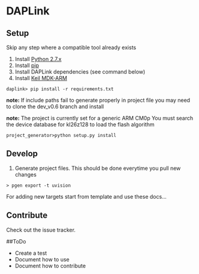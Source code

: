 # DAPLink

## Setup
Skip any step where a compatible tool already exists

1. Install [Python 2.7.x](https://www.python.org/downloads/)
2. Install [pip](https://pip.pypa.io/en/latest/installing.html)
3. Install DAPLink dependencies (see command below)
4. Install [Keil MDK-ARM](https://www.keil.com/download/product/)

```
daplink> pip install -r requirements.txt
```

__note:__ If include paths fail to generate properly in project file you may need to clone the dev_v0.6 branch and install

__note:__ The project is currently set for a generic ARM CM0p You must search the device database for kl26z128 to load the flash algorithm

```
project_generator>python setup.py install
```

## Develop
1. Generate project files. This should be done everytime you pull new changes
```
> pgen export -t uvision
```
For adding new targets start from template and use these docs...

## Contribute
Check out the issue tracker.

##ToDo
- Create a test
- Document how to use
- Document how to contribute
